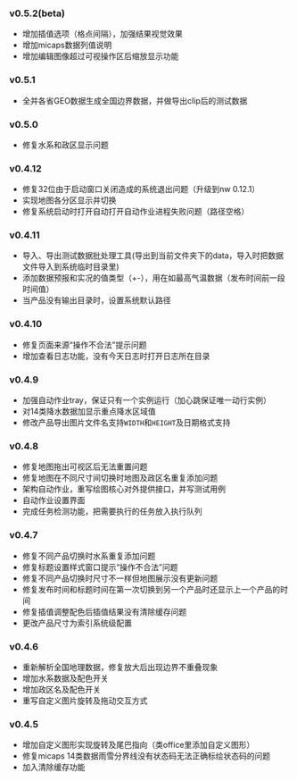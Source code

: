 ### v0.5.2(beta)
* 增加插值选项（格点间隔），加强结果视觉效果
* 增加micaps数据列值说明
* 增加编辑图像超过可视操作区后缩放显示功能

### v0.5.1
* 全并各省GEO数据生成全国边界数据，并做导出clip后的测试数据

### v0.5.0
* 修复水系和政区显示问题

### v0.4.12
* 修复32位由于启动窗口关闭造成的系统退出问题（升级到nw 0.12.1）
* 实现地图各分区显示并切换
* 修复系统启动时打开自动打开自动作业进程失败问题（路径空格）

### v0.4.11
* 导入、导出测试数据批处理工具(导出到当前文件夹下的data，导入时把数据文件导入到系统临时目录里)
* 添加数据预报和实况的值类型（+-），用在如最高气温数据（发布时间前一段时间值）
* 当产品没有输出目录时，设置系统默认路径

### v0.4.10
* 修复页面来源“操作不合法”提示问题
* 增加查看日志功能，没有今天日志时打开日志所在目录

### v0.4.9
* 加强自动作业tray，保证只有一个实例运行（加心跳保证唯一动行实例）
* 对14类降水数据加显示重点降水区域值
* 修改产品导出图片文件名支持`WIDTH`和`HEIGHT`及日期格式支持

### v0.4.8
* 修复地图拖出可视区后无法重置问题
* 修复地图在不同尺寸间切换时地图及政区名重复添加问题
* 架构自动作业，重写绘图核心对外提供接口，并写测试用例
* 自动作业设置界面
* 完成任务检测功能，把需要执行的任务放入执行队列

### v0.4.7
* 修复不同产品切换时水系重复添加问题
* 修复标题设置样式窗口提示“操作不合法”问题
* 修复不同产品切换时尺寸不一样但地图展示没有更新问题
* 修复发布时间和标题时间在第一次切换到另一个产品时还显示上一个产品的时间
* 修复插值调整配色后插值结果没有清除缓存问题
* 更改产品尺寸为索引系统级配置
 
### v0.4.6
* 重新解析全国地理数据，修复放大后出现边界不重叠现象
* 增加水系数据及配色开关
* 增加政区名及配色开关
* 重写自定义图片旋转及拖动交互方式

### v0.4.5
* 增加自定义图形实现旋转及尾巴指向（类office里添加自定义图形）
* 修复micaps 14类数据雨雪分界线没有状态码无法正确标绘状态码的问题
* 加入清除缓存功能
